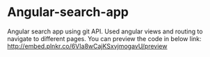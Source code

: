 # Angular-search-app
Angular search app using git API. 
Used angular views and routing to navigate to different pages.
You can preview the code in below link:
http://embed.plnkr.co/6VIa8wCajKSxvjmogavU/preview
